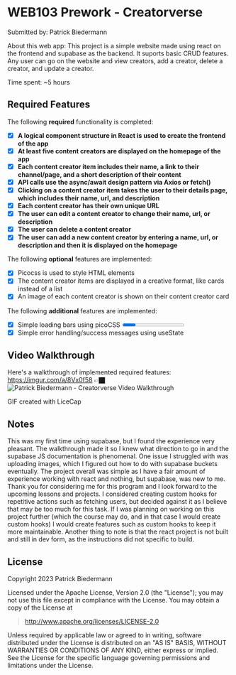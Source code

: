 # WEB103 Prework - Creatorverse

Submitted by: Patrick Biedermann

About this web app: This project is a simple website made using react on the frontend and supabase as the backend. It suports basic CRUD features. Any user can go on the website and view creators, add a creator, delete a creator, and update a creator.

Time spent: ~5 hours
## Required Features

The following **required** functionality is completed:

- [x] **A logical component structure in React is used to create the frontend of the app**
- [x] **At least five content creators are displayed on the homepage of the app**
- [x] **Each content creator item includes their name, a link to their channel/page, and a short description of their content**
- [x] **API calls use the async/await design pattern via Axios or fetch()**
- [x] **Clicking on a content creator item takes the user to their details page, which includes their name, url, and description**
- [x] **Each content creator has their own unique URL**
- [x] **The user can edit a content creator to change their name, url, or description**
- [x] **The user can delete a content creator**
- [x] **The user can add a new content creator by entering a name, url, or description and then it is displayed on the homepage**

The following **optional** features are implemented:

- [x] Picocss is used to style HTML elements
- [x] The content creator items are displayed in a creative format, like cards instead of a list
- [x] An image of each content creator is shown on their content creator card

The following **additional** features are implemented:

* [x] Simple loading bars using picoCSS <progress> element and useState to manage loading during requests
* [x] Simple error handling/success messages using useState 

## Video Walkthrough

Here's a walkthrough of implemented required features:
https://imgur.com/a/8Vx0f58
👉🏿<img src='https://imgur.com/a/8Vx0f58.gif' title='Patrick Biedermann - Creatorverse Video Walkthrough' width='' alt='Patrick Biedermann - Creatorverse Video Walkthrough' />

<!-- Replace this with whatever GIF tool you used! -->
GIF created with LiceCap
<!-- Recommended tools:
[Kap](https://getkap.co/) for macOS
[ScreenToGif](https://www.screentogif.com/) for Windows
[peek](https://github.com/phw/peek) for Linux. -->

## Notes
This was my first time using supabase, but I found the experience very pleasant. The walkthrough made it so I knew what direction to go in and the supabase JS documentation is phenomenal. One issue I struggled with was uploading images, which I figured out how to do with supabase buckets eventually. The project overall was simple as I have a fair amount of experience working with react and nothing, but supabase, was new to me. Thank you for considering me for this program and I look forward to the upcoming lessons and projects. I considered creating custom hooks for repetitive actions such as fetching users, but decided against it as I believe that may be too much for this task. If I was planning on working on this project further (which the course may do, and in that case I would create custom hooks) I would create features such as custom hooks to keep it more maintainable. Another thing to note is that the react project is not built and still in dev form, as the instructions did not specific to build.


## License

Copyright 2023 Patrick Biedermann

Licensed under the Apache License, Version 2.0 (the "License"); you may not use this file except in compliance with the License. You may obtain a copy of the License at

> http://www.apache.org/licenses/LICENSE-2.0

Unless required by applicable law or agreed to in writing, software distributed under the License is distributed on an "AS IS" BASIS, WITHOUT WARRANTIES OR CONDITIONS OF ANY KIND, either express or implied. See the License for the specific language governing permissions and limitations under the License.
